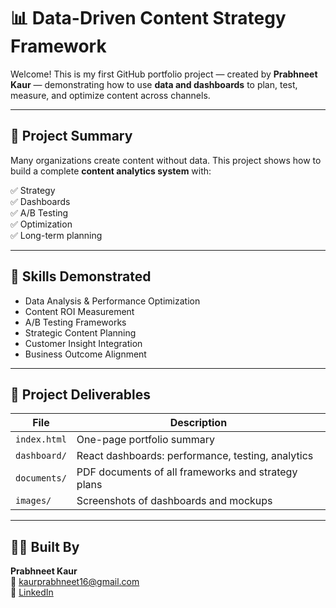 # 📊 Data-Driven Content Strategy Framework

Welcome! This is my first GitHub portfolio project — created by **Prabhneet Kaur** — demonstrating how to use **data and dashboards** to plan, test, measure, and optimize content across channels.

---

## 💼 Project Summary

Many organizations create content without data. This project shows how to build a complete **content analytics system** with:

✅ Strategy  
✅ Dashboards  
✅ A/B Testing  
✅ Optimization  
✅ Long-term planning  

---

## 🔧 Skills Demonstrated

- Data Analysis & Performance Optimization
- Content ROI Measurement
- A/B Testing Frameworks
- Strategic Content Planning
- Customer Insight Integration
- Business Outcome Alignment

---

## 📁 Project Deliverables

| File | Description |
|------|-------------|
| `index.html` | One-page portfolio summary |
| `dashboard/` | React dashboards: performance, testing, analytics |
| `documents/` | PDF documents of all frameworks and strategy plans |
| `images/` | Screenshots of dashboards and mockups |

---

## 👩‍💻 Built By

**Prabhneet Kaur**  
📧 kaurprabhneet16@gmail.com  
🔗 [LinkedIn](https://in.linkedin.com/in/prabhneet-kaur-858470203)
